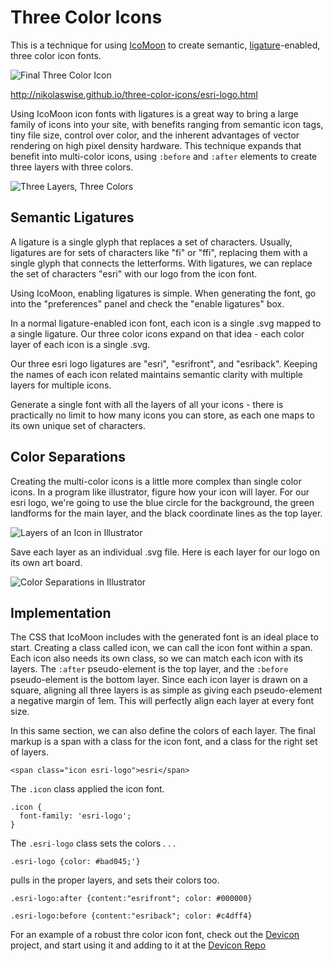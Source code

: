 # Three Color Icons
This is a technique for using [IcoMoon](http://icomoon.io/) to create semantic, [ligature](http://en.wikipedia.org/wiki/Typographic_ligature)-enabled, three color icon fonts.

![Final Three Color Icon](https://raw.github.com/nikolaswise/three-color-icons/master/images/final.png)

http://nikolaswise.github.io/three-color-icons/esri-logo.html

Using IcoMoon icon fonts with ligatures is a great way to bring a large family of icons into your site, with benefits ranging from semantic icon tags, tiny file size, control over color, and the inherent advantages of vector rendering on high pixel density hardware. This technique expands that benefit into multi-color icons, using ``:before`` and ``:after`` elements to create three layers with three colors. 

![Three Layers, Three Colors](https://raw.github.com/nikolaswise/three-color-icons/master/images/three-layers.png)

## Semantic Ligatures
A ligature is a single glyph that replaces a set of characters. Usually, ligatures are for sets of characters like "fi" or "ffi", replacing them with a single glyph that connects the letterforms. With ligatures, we can replace the set of characters "esri" with our logo from the icon font. 

Using IcoMoon, enabling ligatures is simple. When generating the font, go into the "preferences" panel and check the "enable ligatures" box. 

In a normal ligature-enabled icon font, each icon is a single .svg mapped to a single ligature. Our three color icons expand on that idea - each color layer of each icon is a single .svg. 

Our three esri logo ligatures are "esri", "esrifront", and "esriback". Keeping the names of each icon related maintains semantic clarity with multiple layers for multiple icons.

Generate a single font with all the layers of all your icons - there is practically no limit to how many icons you can store, as each one maps to its own unique set of characters. 

## Color Separations
Creating the multi-color icons is a little more complex than single color icons. In a program like illustrator, figure how your icon will layer. For our esri logo, we're going to use the blue circle for the background, the green landforms for the main layer, and the black coordinate lines as the top layer. 

![Layers of an Icon in Illustrator](https://raw.github.com/nikolaswise/three-color-icons/master/images/layers.png)

Save each layer as an individual .svg file. Here is each layer for our logo on its own art board.

![Color Separations in Illustrator](https://raw.github.com/nikolaswise/three-color-icons/master/images/separations.png)

## Implementation
The CSS that IcoMoon includes with the generated font is an ideal place to start. Creating a class called icon, we can call the icon font within a span. Each icon also needs its own class, so we can match each icon with its layers. The ``:after`` pseudo-element is the top layer, and the ``:before`` pseudo-element is the bottom layer. Since each icon layer is drawn on a square, aligning all three layers is as simple as giving each pseudo-element a negative margin of 1em. This will perfectly align each  layer at every font size.

In this same section, we can also define the colors of each layer. The final markup is a span with a class for the icon font, and a class for the right set of layers.

```
<span class="icon esri-logo">esri</span>	
```
The ``.icon`` class applied the icon font.
```
.icon {
  font-family: 'esri-logo';
}
```
The ``.esri-logo`` class sets the colors . . .
```
.esri-logo {color: #bad045;'}
```
pulls in the proper layers, and sets their colors too.
```
.esri-logo:after {content:"esrifront"; color: #000000}

.esri-logo:before {content:"esriback"; color: #c4dff4}
```

For an example of a robust thre color icon font, check out the [Devicon](http://nikolaswise.github.io/devicons/) project, and start using it and adding to it at the [Devicon Repo](https://github.com/nikolaswise/devicons)
